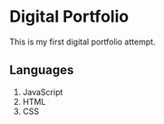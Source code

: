 # Digital Portfolio

This is my first digital portfolio attempt.

## Languages

1. JavaScript
2. HTML
3. CSS